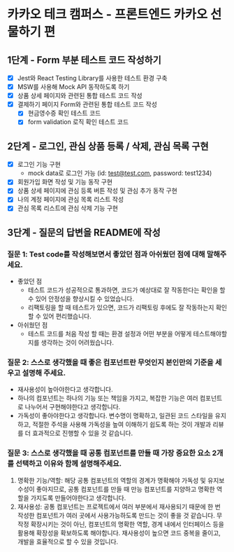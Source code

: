 # 카카오 테크 캠퍼스 - 프론트엔드 카카오 선물하기 편

## 1단계 - Form 부분 테스트 코드 작성하기

- [x] Jest와 React Testing Library를 사용한 테스트 환경 구축
- [x] MSW를 사용해 Mock API 동작하도록 하기
- [x] 상품 상세 페이지와 관련된 통합 테스트 코드 작성
- [x] 결제하기 페이지 Form와 관련된 통합 테스트 코드 작성
  - [x] 현금영수증 확인 테스트 코드
  - [x] form validation 로직 확인 테스트 코드

## 2단계 - 로그인, 관심 상품 등록 / 삭제, 관심 목록 구현

- [x] 로그인 기능 구현
  - mock data로 로그인 가능 (id: test@test.com, password: test1234)
- [x] 회원가입 화면 작성 및 기능 동작 구현
- [x] 상품 상세 페이지에 관심 등록 버튼 작성 및 관심 추가 동작 구현
- [x] 나의 계정 페이지에 관심 목록 리스트 작성
- [x] 관심 목록 리스트에 관심 삭제 기능 구현

## 3단계 - 질문의 답변을 README에 작성

### 질문 1: Test code를 작성해보면서 좋았던 점과 아쉬웠던 점에 대해 말해주세요.

- 좋았던 점
  - 테스트 코드가 성공적으로 통과하면, 코드가 예상대로 잘 작동한다는 확인을 할 수 있어 안정성을 향상시킬 수 있었습니다.
  - 리팩토링을 할 때 테스트가 있으면, 코드가 리팩토링 후에도 잘 작동하는지 확인 할 수 있어 편리했습니다.
- 아쉬웠던 점
  - 테스트 코드를 처음 작성 할 때는 환경 설정과 어떤 부분을 어떻게 테스트해야할지를 생각하는 것이 어려웠습니다.

### 질문 2: 스스로 생각했을 때 좋은 컴포넌트란 무엇인지 본인만의 기준을 세우고 설명해 주세요.

- 재사용성이 높아야한다고 생각합니다.
- 하나의 컴포넌트는 하나의 기능 또는 책임을 가지고, 복잡한 기능은 여러 컴포넌트로 나누어서 구현해야한다고 생각합니다.
- 가독성이 좋아야한다고 생각합니다. 변수명이 명확하고, 일관된 코드 스타일을 유지하고, 적절한 주석을 사용해 가독성을 높여 이해하기 쉽도록 하는 것이 개발과 리뷰를 더 효과적으로 진행할 수 있을 것 같습니다.

### 질문 3: 스스로 생각했을 때 공통 컴포넌트를 만들 때 가장 중요한 요소 2개를 선택하고 이유와 함께 설명해주세요.

1. 명확한 기능/역할: 해당 공통 컴포넌트의 역할의 경계가 명확해야 가독성 및 유지보수성이 좋아지므로, 공통 컴포넌트를 만들 때 만능 컴포넌트를 지양하고 명확한 역할을 가지도록 만들어야한다고 생각합니다.
2. 재사용성: 공통 컴포넌트는 프로젝트에서 여러 부분에서 재사용되기 때문에 한 번 작성한 컴포넌트가 여러 곳에서 사용가능하도록 만드는 것이 좋을 것 같습니다. 무작정 확장시키는 것이 아닌, 컴포넌트의 명확한 역할, 경계 내에서 인터페이스 등을 활용해 확장성을 확보하도록 해야합니다. 재사용성이 높으면 코드 중복을 줄이고, 개발을 효율적으로 할 수 있을 것입니다.
